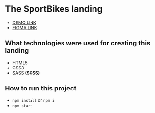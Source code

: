 # The SportBikes landing
  - [DEMO LINK](https://oleksandrshtonda.github.io/mybike-landing/)
  - [FIGMA LINK](https://www.figma.com/file/NZQAIydtHo5QkINyGLHNcq/BIKE-New-Version?node-id=0%3A1)

## What technologies were used for creating this landing
  - HTML5
  - CSS3
  - SASS **(SCSS)**

## How to run this project
  - `npm install` or `npm i`
  - `npm start`
